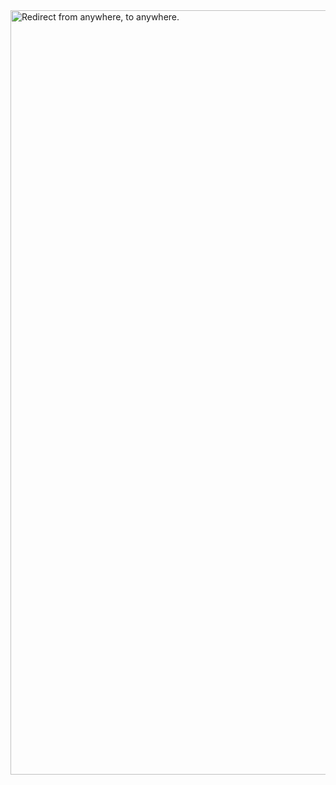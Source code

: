<img width="1223" alt="Redirect from anywhere, to anywhere." src="https://user-images.githubusercontent.com/10701968/40871863-d5a18a9c-65f8-11e8-87e3-fdae85df28a8.png">
